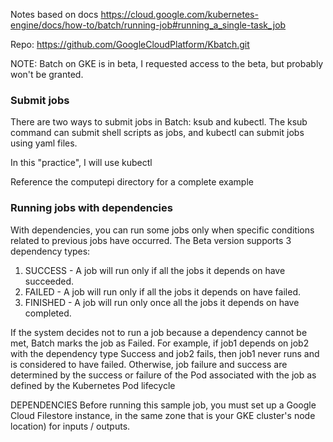 Notes based on docs
https://cloud.google.com/kubernetes-engine/docs/how-to/batch/running-job#running_a_single-task_job

Repo: https://github.com/GoogleCloudPlatform/Kbatch.git

NOTE: Batch on GKE is in beta, I requested access to the beta, but probably won't be granted. 

### Submit jobs
There are two ways to submit jobs in Batch: ksub and kubectl. The ksub command can submit shell scripts as jobs, and kubectl can submit jobs using yaml files.

In this "practice", I will use kubectl

Reference the computepi directory for a complete example

### Running jobs with dependencies
With dependencies, you can run some jobs only when specific conditions related to previous jobs have occurred. The Beta version supports 3 dependency types:

1. SUCCESS - 
A job will run only if all the jobs it depends on have succeeded.
2. FAILED -
A job will run only if all the jobs it depends on have failed.
3. FINISHED -
A job will run only once all the jobs it depends on have completed.

If the system decides not to run a job because a dependency cannot be met, Batch marks the job as Failed. For example, if job1 depends on job2 with the dependency type Success and job2 fails, then job1 never runs and is considered to have failed. Otherwise, job failure and success are determined by the success or failure of the Pod associated with the job as defined by the Kubernetes Pod lifecycle

DEPENDENCIES
Before running this sample job, you must set up a Google Cloud Filestore instance, in the same zone that is your GKE cluster's node location) for inputs / outputs.